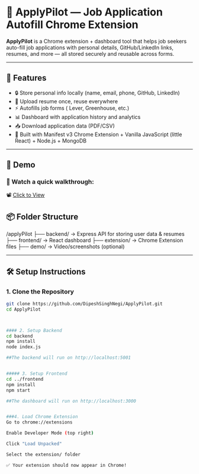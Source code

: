 # 🚀 ApplyPilot — Job Application Autofill Chrome Extension

**ApplyPilot** is a Chrome extension + dashboard tool that helps job seekers auto-fill job applications with personal details, GitHub/LinkedIn links, resumes, and more — all stored securely and reusable across forms.

---

## 🧠 Features

- 🔒 Store personal info locally (name, email, phone, GitHub, LinkedIn)
- 📄 Upload resume once, reuse everywhere
- ⚡ Autofills job forms ( Lever, Greenhouse, etc.)
- 📊 Dashboard with application history and analytics
- 📥 Download application data (PDF/CSV)
- 🧩 Built with Manifest v3 Chrome Extension + Vanilla JavaScript (little React) + Node.js + MongoDB

---






## 📸 Demo

### 🎥 Watch a quick walkthrough:
📽️ [Click to View](demo/ApplyPilot.mp4)






## 📦 Folder Structure
/applyPilot
  ├── backend/        → Express API for storing user data & resumes
  ├── frontend/       → React dashboard
  ├── extension/      → Chrome Extension files
  ├── demo/           → Video/screenshots (optional)



---

## 🛠 Setup Instructions

### 1. Clone the Repository
```bash
git clone https://github.com/DipeshSinghNegi/ApplyPilot.git
cd ApplyPilot



#### 2. Setup Backend
cd backend
npm install
node index.js

##The backend will run on http://localhost:5001


##### 3. Setup Frontend
cd ../frontend
npm install
npm start

##The dashboard will run on http://localhost:3000


###4. Load Chrome Extension
Go to chrome://extensions

Enable Developer Mode (top right)

Click "Load Unpacked"

Select the extension/ folder

✅ Your extension should now appear in Chrome!

